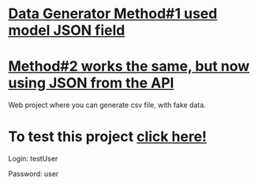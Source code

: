 # [Data Generator Method#1 used model JSON field](https://github.com/Skivel/Data_Generator/tree/master)
# [Method#2 works the same, but now using JSON from the API](https://github.com/Skivel/Data_Generator/tree/Method_2)

Web project where you can generate csv file, with fake data.

# To test this project [click here!](https://skivel.pythonanywhere.com/)

Login: testUser

Password: user
